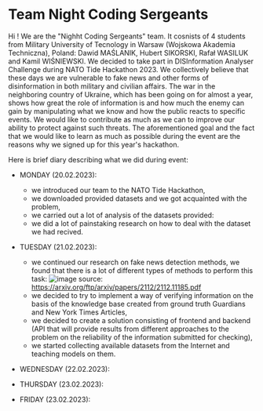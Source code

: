 # Team Night Coding Sergeants

Hi ! 
We are the "Nighht Coding Sergeants" team. It cosnists of 4 students from Military University of Tecnology in Warsaw (Wojskowa Akademia Techniczna), Poland: Dawid MAŚLANIK, Hubert SIKORSKI, Rafał WASILUK and Kamil WIŚNIEWSKI. We decided to take part in DISInformation Analyser Challenge during NATO Tide Hackathon 2023. We collectively believe that these days we are vulnerable to fake news and other forms of disinformation in both military and civilian affairs. The war in the neighboring country of Ukraine, which has been going on for almost a year, shows how great the role of information is and how much the enemy can gain by manipulating what we know and how the public reacts to specific events. We would like to contribute as much as we can to improve our ability to protect against such threats. The aforementioned goal and the fact that we would like to learn as much as possible during the event are the reasons why we signed up for this year's hackathon.

Here is brief diary describing what we did during event: 
- MONDAY (20.02.2023):
  - we introduced our team to the NATO Tide Hackathon, 
  - we downloaded provided datasets and we got acquainted with the problem,
  - we carried out a lot of analysis of the datasets provided:
  - we did a lot of painstaking research on how to deal with the dataset we had recived.
  
- TUESDAY (21.02.2023): 
  - we continued our research on fake news detection methods, we found that there is a lot of different types of methods to perform this task: 
  ![image](https://user-images.githubusercontent.com/68441059/220931876-0f5b36d0-7c26-476f-bf9a-f07bbd775415.png)
  source: https://arxiv.org/ftp/arxiv/papers/2112/2112.11185.pdf
  - we decided to try to implement a way of verifying information on the basis of the knowledge base created from ground truth Guardians and New York Times Articles,
  - we decided to create a solution consisting of frontend and backend (API that will provide results from different approaches to the problem on the reliability of the information submitted for checking),
  - we started collecting available datasets from the Internet and teaching models on them.
- WEDNESDAY (22.02.2023): 
- THURSDAY (23.02.2023): 
- FRIDAY (23.02.2023): 
